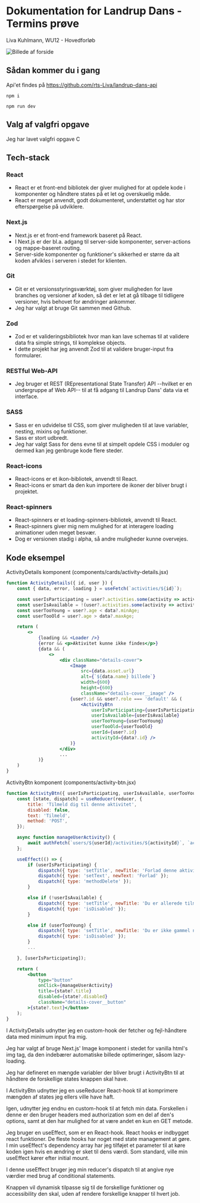 # Dokumentation for Landrup Dans - Termins prøve
Liva Kuhlmann, WU12 - Hovedforløb

<img src="./public/images/front-page.png" alt="Billede af forside">

## Sådan kommer du i gang
Api'et findes på https://github.com/rts-Liva/landrup-dans-api

`npm i`

`npm run dev`

## Valg af valgfri opgave
Jeg har lavet valgfri opgave C

## Tech-stack
### React
* React er et front-end bibliotek der giver mulighed for at opdele kode i komponenter og håndtere states på et let og overskuelig måde.
* React er meget anvendt, godt dokumenteret, understøttet og har stor efterspørgelse på udviklere.

### Next.js
* Next.js er et front-end framework baseret på React.
* I Next.js er der bl.a. adgang til server-side komponenter, server-actions og mappe-baseret routing.
* Server-side komponenter og funktioner's sikkerhed er større da alt koden afvikles i serveren i stedet for klienten.

### Git
* Git er et versionsstyringsværktøj, som giver muligheden for lave branches og versioner af koden, så det er let at gå tilbage til tidligere versioner, hvis behovet for ændringer ankommer.
* Jeg har valgt at bruge Git sammen med Github.

### Zod
* Zod er et valideringsbibliotek hvor man kan lave schemas til at validere data fra simple strings, til komplekse objects.
* I dette projekt har jeg anvendt Zod til at validere bruger-input fra formularer.

### RESTful Web-API
* Jeg bruger et REST (REpresentational State Transfer) API --hvilket er en undergruppe af Web API-- til at få adgang til Landrup Dans' data via et interface.

### SASS
* Sass er en udvidelse til CSS, som giver muligheden til at lave variabler, nesting, mixins og funktioner.
* Sass er stort udbredt.
* Jeg har valgt Sass for dens evne til at simpelt opdele CSS i moduler og dermed kan jeg genbruge kode flere steder.

### React-icons
* React-icons er et ikon-bibliotek, anvendt til React.
* React-icons er smart da den kun importere de ikoner der bliver brugt i projektet.

### React-spinners
* React-spinners er et loading-spinners-bibliotek, anvendt til React.
* React-spinners giver mig nem mulighed for at interagere loading animationer uden meget besvær.
* Dog er versionen stadig i alpha, så andre muligheder kunne overvejes.

## Kode eksempel
ActivityDetails komponent (components/cards/activity-details.jsx)
```jsx
function ActivityDetails({ id, user }) {
    const { data, error, loading } = useFetch(`activities/${id}`);

    const userIsParticipating = user?.activities.some(activity => activity?.id === data?.id);
    const userIsAvailable = !(user?.activities.some(activity => activity?.weekday === data?.weekday));
    const userTooYoung = user?.age < data?.minAge;
    const userTooOld = user?.age > data?.maxAge;

    return (
        <>
            {loading && <Loader />}
            {error && <p>Aktivitet kunne ikke findes</p>}
            {data && (
                <>
                    <div className="details-cover">
                        <Image
                            src={data.asset.url}
                            alt={`${data.name} billede`}
                            width={600}
                            height={600}
                            className="details-cover__image" />
                        {user?.id && user?.role === 'default' && (
                            <ActivityBtn
                                userIsParticipating={userIsParticipating}
                                userIsAvailable={userIsAvailable}
                                userTooYoung={userTooYoung}
                                userTooOld={userTooOld}
                                userId={user?.id}
                                activityId={data?.id} />
                        )}
                    </div>
                    ...
            )}
    )
}
```
ActivityBtn komponent (components/activity-btn.jsx)
```jsx
function ActivityBtn({ userIsParticipating, userIsAvailable, userTooYoung, userTooOld, userId, activityId }) {
    const [state, dispatch] = useReducer(reducer, {
        title: 'Tilmeld dig til denne aktivitet',
        disabled: false,
        text: 'Tilmeld',
        method: 'POST',
    });

    async function manageUserActivity() {
        await authFetch(`users/${userId}/activities/${activityId}`, `activity/${activityId}`, true, state?.method);
    };

    useEffect(() => {
        if (userIsParticipating) {
            dispatch({ type: 'setTitle', newTitle: 'Forlad denne aktivitet' });
            dispatch({ type: 'setText', newText: 'Forlad' });
            dispatch({ type: 'methodDelete' });
        }

        else if (!userIsAvailable) {
            dispatch({ type: 'setTitle', newTitle: 'Du er allerede tilmeldt noget andet denne dag' });
            dispatch({ type: 'isDisabled' });
        }

        else if (userTooYoung) {
            dispatch({ type: 'setTitle', newTitle: 'Du er ikke gammel nok til denne aktivitet' });
            dispatch({ type: 'isDisabled' });
        }
        ...

    }, [userIsParticipating]);

    return (
        <button
            type="button"
            onClick={manageUserActivity}
            title={state?.title}
            disabled={state?.disabled}
            className="details-cover__button"
        >{state?.text}</button>
    );
}
```
I ActivityDetails udnytter jeg en custom-hook der fetcher og fejl-håndtere data med minimum input fra mig.

Jeg har valgt af bruge Next.js' Image komponent i stedet for vanilla html's img tag, da den indebærer automatiske billede optimeringer, såsom lazy-loading.

Jeg har defineret en mængde variabler der bliver brugt i ActivityBtn til at håndtere de forskellige states knappen skal have.

I ActivityBtn udnytter jeg en useReducer React-hook til at komprimere mængden af states jeg ellers ville have haft.

Igen, udnytter jeg endnu en custom-hook til at fetch min data. Forskellen i denne er den bruger headers med authorization som en del af den's options, samt at den har mulighed for at være andet en kun en GET metode.

Jeg bruger en useEffect, som er en React-hook. React hooks er indbygget react funktioner. De fleste hooks har noget med state management at gøre. I min useEffect's dependency array har jeg tilføjet et parameter til at køre koden igen hvis en ændring er sket til dens værdi. Som standard, ville min useEffect kører efter initial mount.

I denne useEffect bruger jeg min reducer's dispatch til at angive nye værdier med brug af conditional statements.

Knappen vil dynamisk tilpasse sig til de forskellige funktioner og accessibility den skal, uden af rendere forskellige knapper til hvert job.